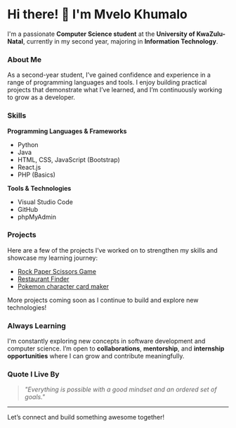 # Hi there! 👋 I'm Mvelo Khumalo

I'm a passionate **Computer Science student** at the **University of KwaZulu-Natal**, currently in my second year, majoring in **Information Technology**.

### About Me

As a second-year student, I’ve gained confidence and experience in a range of programming languages and tools. I enjoy building practical projects that demonstrate what I’ve learned, and I’m continuously working to grow as a developer.

### Skills

**Programming Languages & Frameworks**
- Python
- Java
- HTML, CSS, JavaScript (Bootstrap)
- React.js
- PHP (Basics)

**Tools & Technologies**
- Visual Studio Code
- GitHub
- phpMyAdmin

### Projects

Here are a few of the projects I’ve worked on to strengthen my skills and showcase my learning journey:

- [Rock Paper Scissors Game](https://github.com/mvelo-081/RockPaperScissors)
- [Restaurant Finder](https://github.com/mvelo-081/RERSTAURANT-FINDER)
- [Pokemon character card maker](https://github.com/mvelo-081/pokemon-card) 

More projects coming soon as I continue to build and explore new technologies!

### Always Learning

I'm constantly exploring new concepts in software development and computer science. I’m open to **collaborations**, **mentorship**, and **internship opportunities** where I can grow and contribute meaningfully.

### Quote I Live By

> *"Everything is possible with a good mindset and an ordered set of goals."*

---

Let’s connect and build something awesome together!
